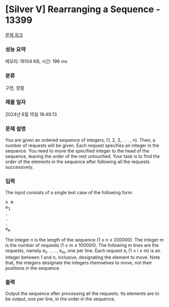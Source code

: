 # [Silver V] Rearranging a Sequence - 13399 

[문제 링크](https://www.acmicpc.net/problem/13399) 

### 성능 요약

메모리: 18104 KB, 시간: 196 ms

### 분류

구현, 정렬

### 제출 일자

2024년 6월 15일 18:49:13

### 문제 설명

<p>You are given an ordered sequence of integers, (1, 2, 3, . . . , n). Then, a number of requests will be given. Each request specifies an integer in the sequence. You need to move the specified integer to the head of the sequence, leaving the order of the rest untouched. Your task is to find the order of the elements in the sequence after following all the requests successively.</p>

### 입력 

 <p>The input consists of a single test case of the following form.</p>

<pre>n m
e<sub>1</sub>
.
.
.
e<sub>m</sub></pre>

<p>The integer n is the length of the sequence (1 ≤ n ≤ 200000). The integer m is the number of requests (1 ≤ m ≤ 100000). The following m lines are the requests, namely e<sub>1</sub>, . . . , e<sub>m</sub>, one per line. Each request e<sub>i</sub> (1 ≤ i ≤ m) is an integer between 1 and n, inclusive, designating the element to move. Note that, the integers designate the integers themselves to move, not their positions in the sequence.</p>

### 출력 

 <p>Output the sequence after processing all the requests. Its elements are to be output, one per line, in the order in the sequence.</p>

